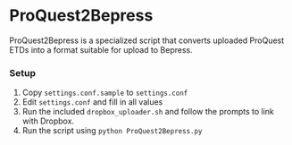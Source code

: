 # ProQuest2Bepress #

ProQuest2Bepress is a specialized script that converts uploaded ProQuest ETDs into a format suitable for upload to Bepress.

### Setup ###

1. Copy `settings.conf.sample` to `settings.conf`
2. Edit `settings.conf` and fill in all values
3. Run the included `dropbox_uploader.sh` and follow the prompts to link with Dropbox.
3. Run the script using `python ProQuest2Bepress.py`